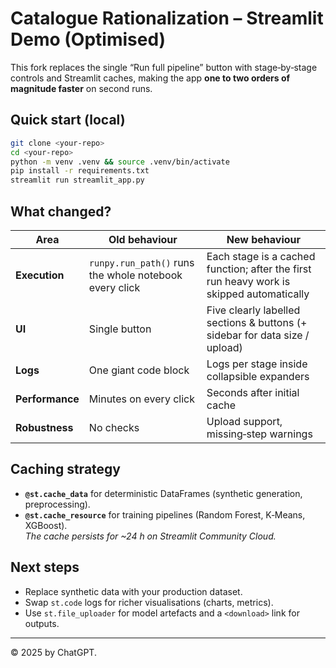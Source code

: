 
# Catalogue Rationalization – Streamlit Demo (Optimised)

This fork replaces the single “Run full pipeline” button with stage‑by‑stage controls and Streamlit caches,
making the app **one to two orders of magnitude faster** on second runs.

## Quick start (local)

```bash
git clone <your‑repo>
cd <your‑repo>
python -m venv .venv && source .venv/bin/activate
pip install -r requirements.txt
streamlit run streamlit_app.py
```

## What changed?

| Area | Old behaviour | New behaviour |
|------|---------------|---------------|
| **Execution** | `runpy.run_path()` runs the whole notebook every click | Each stage is a cached function; after the first run heavy work is skipped automatically |
| **UI** | Single button | Five clearly labelled sections & buttons (+ sidebar for data size / upload) |
| **Logs** | One giant code block | Logs per stage inside collapsible expanders |
| **Performance** | Minutes on every click | Seconds after initial cache |
| **Robustness** | No checks | Upload support, missing‑step warnings |

## Caching strategy

- **`@st.cache_data`** for deterministic DataFrames (synthetic generation, preprocessing).
- **`@st.cache_resource`** for training pipelines (Random Forest, K‑Means, XGBoost).  
  *The cache persists for ~24 h on Streamlit Community Cloud.*

## Next steps

- Replace synthetic data with your production dataset.
- Swap `st.code` logs for richer visualisations (charts, metrics).
- Use `st.file_uploader` for model artefacts and a `<download>` link for outputs.

---
© 2025 by ChatGPT.

